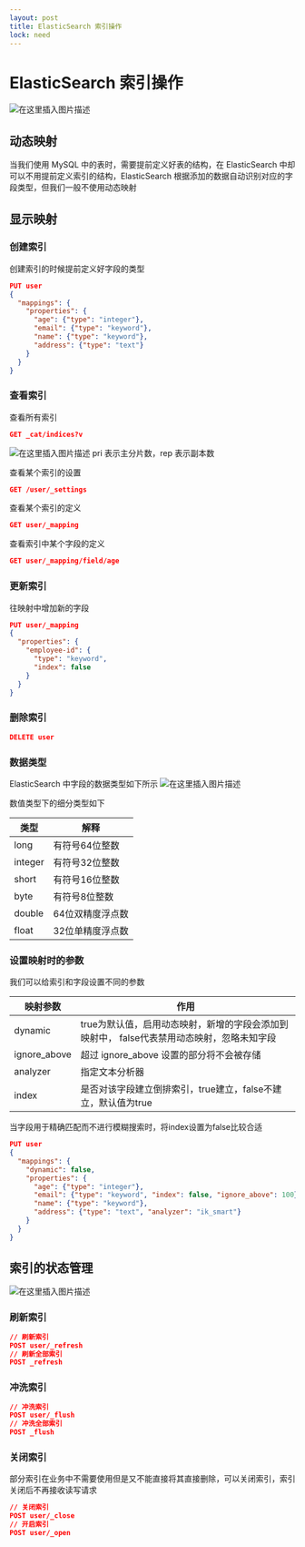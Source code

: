 ```yaml
---
layout: post
title: ElasticSearch 索引操作
lock: need
---
```


# ElasticSearch 索引操作

![在这里插入图片描述](https://img-blog.csdnimg.cn/028600d233db447fae72f9853882a1ae.jpg?)
## 动态映射

当我们使用 MySQL 中的表时，需要提前定义好表的结构，在 ElasticSearch 中却可以不用提前定义索引的结构，ElasticSearch 根据添加的数据自动识别对应的字段类型，但我们一般不使用动态映射
## 显示映射
### 创建索引
创建索引的时候提前定义好字段的类型

```json
PUT user
{
  "mappings": {
    "properties": {
      "age": {"type": "integer"},
      "email": {"type": "keyword"},
      "name": {"type": "keyword"},
      "address": {"type": "text"}
    }
  }
}
```
### 查看索引

查看所有索引

```json
GET _cat/indices?v
```
![在这里插入图片描述](https://img-blog.csdnimg.cn/direct/ea29eae7dd2243929df0eaa1ae3a9d54.png)
pri 表示主分片数，rep 表示副本数

查看某个索引的设置

```json
GET /user/_settings
```

查看某个索引的定义

```json
GET user/_mapping
```
查看索引中某个字段的定义

```json
GET user/_mapping/field/age
```
### 更新索引

往映射中增加新的字段

```json
PUT user/_mapping
{
  "properties": {
    "employee-id": {
      "type": "keyword",
      "index": false
    }
  }
}
```
### 删除索引

```json
DELETE user
```
### 数据类型

ElasticSearch 中字段的数据类型如下所示
![在这里插入图片描述](https://img-blog.csdnimg.cn/direct/643f89da8e3245c7ba1135820a9343c1.png)

数值类型下的细分类型如下

| 类型 | 解释 |
|--|--|
| long | 有符号64位整数 |
| integer | 有符号32位整数 |
| short | 有符号16位整数 |
| byte | 有符号8位整数 |
| double | 64位双精度浮点数 |
| float | 32位单精度浮点数 |
### 设置映射时的参数

我们可以给索引和字段设置不同的参数

| 映射参数 | 作用 |
|--|--|
|dynamic  | true为默认值，启用动态映射，新增的字段会添加到映射中， false代表禁用动态映射，忽略未知字段 |
| ignore_above | 超过 ignore_above 设置的部分将不会被存储|
| analyzer | 指定文本分析器 |
|index|是否对该字段建立倒排索引，true建立，false不建立，默认值为true|

当字段用于精确匹配而不进行模糊搜索时，将index设置为false比较合适

```json
PUT user
{
  "mappings": {
    "dynamic": false,
    "properties": {
      "age": {"type": "integer"},
      "email": {"type": "keyword", "index": false, "ignore_above": 100},
      "name": {"type": "keyword"},
      "address": {"type": "text", "analyzer": "ik_smart"}
    }
  }
}
```

## 索引的状态管理
![在这里插入图片描述](https://img-blog.csdnimg.cn/direct/f1bca83f01964622a71978d75f8a4a31.png)
### 刷新索引

```json
// 刷新索引
POST user/_refresh
// 刷新全部索引
POST _refresh
```

### 冲洗索引

```json
// 冲洗索引
POST user/_flush
// 冲洗全部索引
POST _flush
```

### 关闭索引

部分索引在业务中不需要使用但是又不能直接将其直接删除，可以关闭索引，索引关闭后不再接收读写请求

```json
// 关闭索引
POST user/_close
// 开启索引
POST user/_open
```

